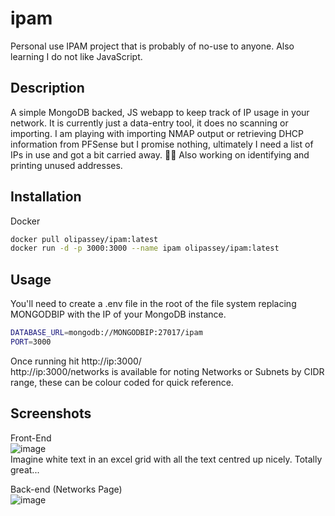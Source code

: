 # ipam
 Personal use IPAM project that is probably of no-use to anyone. Also learning I do not like JavaScript.

 ## Description
 A simple MongoDB backed, JS webapp to keep track of IP usage in your network. It is currently just a data-entry tool, it does no scanning or importing. 
 I am playing with importing NMAP output or retrieving DHCP information from PFSense but I promise nothing, ultimately I need a list of IPs in use and got a bit carried away. 🤷‍♂️ Also working on identifying and printing unused addresses.

 ## Installation
 Docker
```bash
docker pull olipassey/ipam:latest
docker run -d -p 3000:3000 --name ipam olipassey/ipam:latest 
```
 
## Usage
You'll need to create a .env file in the root of the file system replacing MONGODBIP with the IP of your MongoDB instance.  
```bash
DATABASE_URL=mongodb://MONGODBIP:27017/ipam
PORT=3000
```
Once running hit http://ip:3000/  
http://ip:3000/networks is available for noting Networks or Subnets by CIDR range, these can be colour coded for quick reference.  

## Screenshots
Front-End  
![image](https://github.com/OliPassey/ipam/assets/7745805/4c8ebc11-01b9-4b27-896d-c9526734cf93)  
Imagine white text in an excel grid with all the text centred up nicely. Totally great...

Back-end (Networks Page)  
![image](https://github.com/OliPassey/ipam/assets/7745805/376f9780-83dd-4ef0-898d-b1cc36b65bdd)
